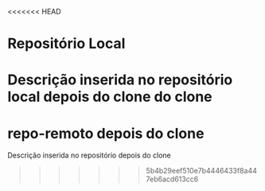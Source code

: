 <<<<<<< HEAD
# Repositório Local
Descrição inserida no repositório local depois do clone do clone
=======
# repo-remoto depois do clone
Descrição inserida no repositório depois do clone
>>>>>>> 5b4b29eef510e7b4446433f8a447eb6acd613cc6
